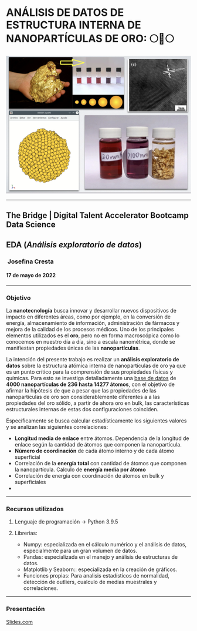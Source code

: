 # ANÁLISIS DE DATOS DE ESTRUCTURA INTERNA DE NANOPARTÍCULAS DE ORO: 🌕🌟🌕

![imagen_intro](img/imagen_intro.png)

---

## The Bridge | Digital Talent Accelerator Bootcamp Data Science

## EDA (*Análisis exploratorio de datos*)

###  Josefina Cresta

#### 17 de mayo de 2022

---

### Objetivo

La **nanotecnología** busca innovar y desarrollar nuevos dispositivos de impacto en diferentes áreas, como por ejemplo, en la conversión de energía, almacenamiento de información, administración de fármacos y mejora de la calidad de los procesos médicos. Uno de los principales elementos utilizados es el **oro**, pero no en forma macroscópica como lo conocemos en nuestro día a día, sino a escala nanométrica, donde se manifiestan propiedades únicas de las **nanopartículas**.

La intención del presente trabajo es realizar un **análisis exploratorio de datos** sobre la estructura atómica interna de nanopartículas de oro ya que es un punto crítico para la comprensión de sus propiedades físicas y químicas. Para esto se investiga detalladamente una [base de datos](https://data.csiro.au/collection/csiro:40669) de **4000 nanopartículas de 236 hasta 14277 átomos**, con el objetivo de afirmar la hipótesis de que a pesar que las propiedades de las nanopartículas de oro son considerablemente diferentes a a las propiedades del oro sólido, a partir de ahora oro en bulk, las características estructurales internas de estas dos configuraciones coinciden. 

Específicamente se busca calcular estadísticamente los siguientes valores y se analizan las siguientes correlaciones:
    
- **Longitud media de enlace** entre átomos. Dependencia de la longitud de enlace según la cantidad de átomos que componen la nanopartícula.
- **Número de coordinación** de cada  átomo interno y de cada átomo superficial
- Correlación de la  **energía total** con cantidad de átomos que componen la nanopartícula. Calculo de **energía media por átomo**
- Correlación de energía con coordinación de átomos en bulk y superficiales
- 
---
### Recursos utilizados

1. Lenguaje de programación -> Python 3.9.5

2. Librerias:
     * Numpy: especializada en el cálculo numérico y el análisis de datos, especialmente para un gran volumen de datos.
     * Pandas: especializada en el manejo y análisis de estructuras de datos.
     * Matplotlib y Seaborn:: especializada en la creación de gráficos.
     * Funciones propias: Para analisis estadísticos de normalidad, detección de outliers, cualculo de medias muestrales y correlaciones.

---
### Presentación
[Slides.com](https://slides.com/joficresta/copy-of-end)
 
 
 

